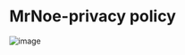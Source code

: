 # MrNoe-privacy policy 
![image](https://user-images.githubusercontent.com/86154676/200181451-5145c2d4-8d70-4e9b-bd11-b00f35e04586.png)

